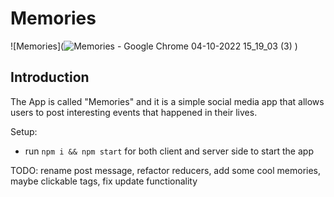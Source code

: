 # Memories

![Memories](![Memories - Google Chrome 04-10-2022 15_19_03 (3)](https://user-images.githubusercontent.com/63316309/193790938-6a820f3e-c43f-4fd3-8717-84d5b268eb0c.png)
)

## Introduction


The App is called "Memories" and it is a simple social media app that allows users to post interesting events that happened in their lives.



Setup:
- run ```npm i && npm start``` for both client and server side to start the app

TODO: rename post message, refactor reducers, add some cool memories, maybe clickable tags, fix update functionality
